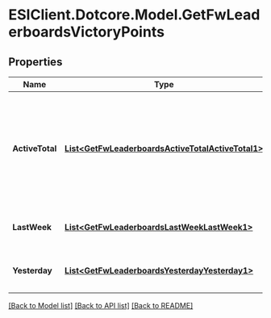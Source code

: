 # ESIClient.Dotcore.Model.GetFwLeaderboardsVictoryPoints
## Properties

Name | Type | Description | Notes
------------ | ------------- | ------------- | -------------
**ActiveTotal** | [**List&lt;GetFwLeaderboardsActiveTotalActiveTotal1&gt;**](GetFwLeaderboardsActiveTotalActiveTotal1.md) | Top 4 ranking of factions active in faction warfare by total victory points. A faction is considered \&quot;active\&quot; if they have participated in faction warfare in the past 14 days. | 
**LastWeek** | [**List&lt;GetFwLeaderboardsLastWeekLastWeek1&gt;**](GetFwLeaderboardsLastWeekLastWeek1.md) | Top 4 ranking of factions by victory points in the past week | 
**Yesterday** | [**List&lt;GetFwLeaderboardsYesterdayYesterday1&gt;**](GetFwLeaderboardsYesterdayYesterday1.md) | Top 4 ranking of factions by victory points in the past day | 

[[Back to Model list]](../README.md#documentation-for-models) [[Back to API list]](../README.md#documentation-for-api-endpoints) [[Back to README]](../README.md)

